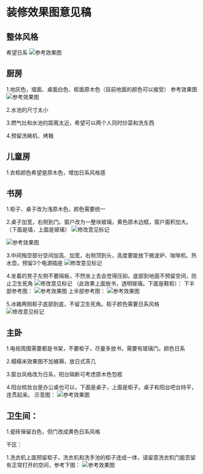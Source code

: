 # 装修效果图意见稿


## 整体风格
希望日系
![参考效果图](https://upload-images.jianshu.io/upload_images/717481-e02d6db3bf41b436.png?imageMogr2/auto-orient/strip%7CimageView2/2/w/1240)



## 厨房
1.地灰色，墙面、桌面白色、柜面原木色（目前地面的颜色可以接受）
参考效果图
![参考效果图](https://upload-images.jianshu.io/upload_images/717481-02e0dfcac196f9f9.png?imageMogr2/auto-orient/strip%7CimageView2/2/w/1240)

2.水池的尺寸太小

3.燃气灶和水池的距离太近，希望可以两个人同时炒菜和洗东西

4.预留洗碗机、烤箱


## 儿童房
1.衣柜颜色希望是原木色，增加日系风格感


## 书房
1.柜子、桌子改为浅原木色，颜色需要统一

2.桌子加宽，右侧到门。窗户改为一整块玻璃，黄色原木边框，窗户面积加大。（下面是墙，上面是玻璃）
![修改意见标记](https://upload-images.jianshu.io/upload_images/717481-cabc474e430e8cff.png?imageMogr2/auto-orient/strip%7CimageView2/2/w/1240)

![参考效果图](https://upload-images.jianshu.io/upload_images/717481-e6daba61af3a8a18.png?imageMogr2/auto-orient/strip%7CimageView2/2/w/1240)


3.中间掏空部分空间加高、加宽，右侧顶到头，高度要能放下微波炉、咖啡机、热水壶。预留3个电源插座
![修改意见标记](https://upload-images.jianshu.io/upload_images/717481-f7d0aba0a220a832.png?imageMogr2/auto-orient/strip%7CimageView2/2/w/1240)

4.坐着的凳子左侧不要隔板，不然坐上去会觉得压抑。底部到地面不预留空间，防止卫生死角
![修改意见标记](https://upload-images.jianshu.io/upload_images/717481-2e2427e4d341ca3f.png?imageMogr2/auto-orient/strip%7CimageView2/2/w/1240)
（此效果上面放书，透明玻璃。下面是鞋柜）：
下半部参考图：
![参考效果图](https://upload-images.jianshu.io/upload_images/717481-de7419dcadb3e303.png?imageMogr2/auto-orient/strip%7CimageView2/2/w/1240)
上半部参考图：
![参考效果图](https://upload-images.jianshu.io/upload_images/717481-c95dfb524388dc4a.png?imageMogr2/auto-orient/strip%7CimageView2/2/w/1240)

5.冰箱两侧柜子底部到底，不留卫生死角。柜子颜色需要日系风格
![修改意见标记](https://upload-images.jianshu.io/upload_images/717481-6445c284454cfe05.png?imageMogr2/auto-orient/strip%7CimageView2/2/w/1240)

## 主卧
1.电视周围需要都是书架，不要柜子，尽量多放书，需要有玻璃门。颜色日系

2.榻榻米效果图不加被褥，放日式茶几

3.窗台风格改为日系，阳台隔断可考虑原木色包框

4.阳台梳妆台是办公桌也可以，下面是桌子，上面是柜子。桌子和阳台吧台持平，连贯起来。
示意图：
![参考效果图](https://upload-images.jianshu.io/upload_images/717481-56114052670b5219.png?imageMogr2/auto-orient/strip%7CimageView2/2/w/1240)


## 卫生间：
1.瓷砖保留白色，但门改成黄色日系风格

干区：

1.洗衣机上面预留柜子，洗衣机和洗手池的柜子连成一体，请留意洗衣机门能否留有正常打开的空间，参考下图：
![参考效果图](https://upload-images.jianshu.io/upload_images/717481-96dad1fe87fe319a.png?imageMogr2/auto-orient/strip%7CimageView2/2/w/1240)


